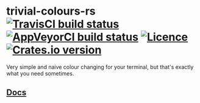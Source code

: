 # trivial-colours-rs [![TravisCI build status](https://travis-ci.org/nabijaczleweli/trivial-colours-rs.svg?branch=master)](https://travis-ci.org/nabijaczleweli/trivial-colours-rs) [![AppVeyorCI build status](https://ci.appveyor.com/api/projects/status/fvqwnja5bjeagu9e/branch/master?svg=true)](https://ci.appveyor.com/project/nabijaczleweli/trivial-colours-rs/branch/master) [![Licence](https://img.shields.io/badge/license-MIT-blue.svg?style=flat)](LICENSE) [![Crates.io version](http://meritbadge.herokuapp.com/trivial_colours)](https://crates.io/crates/trivial_colours)
Very simple and naive colour changing for your terminal, but that's exactly what you need sometimes.

## [Docs](https://cdn.rawgit.com/nabijaczleweli/trivial-colours-rs/doc/trivial_colours/index.html)

